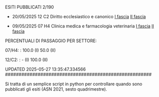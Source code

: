 ESITI PUBBLICATI 2/190 

- 20/05/2025 12 C2  Diritto ecclesiastico e canonico	  [I fascia](https://asn23.cineca.it/pubblico/miur/esito/12%252FC2/1/4) [II fascia](https://asn23.cineca.it/pubblico/miur/esito/12%252FC2/2/4) 

- 09/05/2025 07 H4  Clinica medica e farmacologia veterinaria	  [I fascia](https://asn23.cineca.it/pubblico/miur/esito/07%252FH4/1/4) [II fascia](https://asn23.cineca.it/pubblico/miur/esito/07%252FH4/2/4) 

PERCENTUALI DI PASSAGGIO PER SETTORE:

07/H4: : 100.0 (I) 50.0 (II)

12/C2: : - (I) 100.0 (II)

UPDATED 2025-05-27 13:35:47.334566
###################################################### 

Si tratta di un semplice script in python per controllare quando sono pubblicati gli esiti (ASN 2021, sesto quadrimestre).

